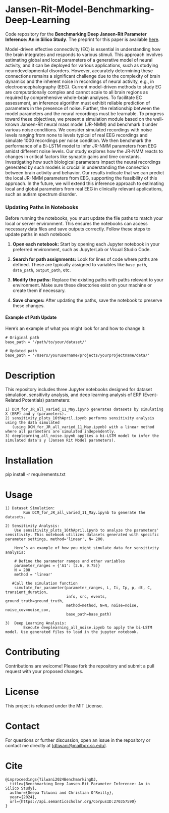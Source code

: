 # Jansen-Rit-Model-Benchmarking-Deep-Learning
Code repository for the **Benchmarking Deep Jansen-Rit Parameter Inference: An in Silico Study**. The preprint for this paper is available [here](https://arxiv.org/html/2406.05002v1).


Model-driven effective connectivity (EC) is essential in understanding how the brain integrates and responds to various stimuli. This approach involves estimating global and local parameters of a generative model of neural activity, and it can be deployed for various applications, such as studying neurodevelopmental disorders. However, accurately determining these connections remains a significant challenge due to the complexity of brain dynamics and the inherent noise in recordings of neural activity, e.g., in electroencephalography (EEG). Current model-driven methods to study EC are computationally complex and cannot scale to all brain regions as required by comprehensive whole-brain analyses. To facilitate EC assessment, an inference algorithm must exhibit reliable prediction of parameters in the presence of noise. Further, the relationship between the model parameters and the neural recordings must be learnable. To progress toward these objectives, we present a simulation module based on the well-known Jansen-Rit neural mass model (JR-NMM) and benchmark it under various noise conditions. We consider simulated recordings with noise levels ranging from none to levels typical of real EEG recordings and simulate 1000 recordings per noise condition. We then benchmark the performance of a Bi-LSTM model to infer JR-NMM parameters from EEG amidst different noise levels. Our study explores how the JR-NMM reacts to changes in critical factors like synaptic gains and time constants. Investigating how such biological parameters impact the neural recordings generated by such models is crucial in understanding the connection between brain activity and behavior. Our results indicate that we can predict the local JR-NMM parameters from EEG, supporting the feasibility of this approach. In the future, we will extend this inference approach to estimating local and global parameters from real EEG in clinically relevant applications, such as autism spectrum disorder.

### Updating Paths in Notebooks

Before running the notebooks, you must update the file paths to match your local or server environment. This ensures the notebooks can access necessary data files and save outputs correctly. Follow these steps to update paths in each notebook:

1. **Open each notebook:** Start by opening each Jupyter notebook in your preferred environment, such as JupyterLab or Visual Studio Code.

2. **Search for path assignments:** Look for lines of code where paths are defined. These are typically assigned to variables like `base_path`, `data_path`, `output_path`, etc. 

3. **Modify the paths:** Replace the existing paths with paths relevant to your environment. Make sure these directories exist on your machine or create them if necessary.

4. **Save changes:** After updating the paths, save the notebook to preserve these changes.

#### Example of Path Update
Here’s an example of what you might look for and how to change it:

```
# Original path
base_path = '/path/to/your/dataset/'

# Updated path
base_path = '/Users/yourusername/projects/yourprojectname/data/'
```


# Description

This repository includes three Jupyter notebooks designed for dataset simulation, sensitivity analysis, and deep learning analysis of ERP (Event-Related Potentials) parameters:

    1) DCM_for_JR_all_varied_11_May.ipynb generates datasets by simulating X (ERP) and y (parameters).
    2) sensitivity_plots_16thApril.ipynb performs sensitivity analysis using the data simulated 
       (using DCM_for_JR_all_varied_11_May.ipynb) with a linear method where all parameters are simulated independently.
    3) deeplearning_all_noise.ipynb applies a bi-LSTM model to infer the simulated data's y (Jansen Rit Model parameters).

# Installation

pip install -r requirements.txt

# Usage
```
1) Dataset Simulation:
        Run DCM_for_JR_all_varied_11_May.ipynb to generate the datasets.
```

```    
2) Sensitivity Analysis:
    Use sensitivity_plots_16thApril.ipynb to analyze the parameters' sensitivity. This notebook utilizes datasets generated with specific parameter settings, method='linear', N= 200.

    Here’s an example of how you might simulate data for sensitivity analysis:

    # Define the parameter ranges and other variables
    parameter_ranges = {'A1': (2.6, 9.75)}
    N = 200
    method = 'linear'
    
   #Call the simulation function
    simulate_for_parameter(parameter_ranges, L, Ii, Ip, p, dt, C, transient_duration, 
                           info, src, events, ground_truth=ground_truth, 
                           method=method, N=N, noise=noise, noise_cov=noise_cov, 
                           base_path=base_path)
```
```
3)  Deep Learning Analysis:
        Execute deeplearning_all_noise.ipynb to apply the bi-LSTM model. Use generated files to load in the jupyter notebook. 
```


# Contributing

Contributions are welcome! Please fork the repository and submit a pull request with your proposed changes.


# License

This project is released under the MIT License. 

# Contact

For questions or further discussion, open an issue in the repository or contact me directly at [dtiwani@mailbox.sc.edu].

# Cite

```
@inproceedings{Tilwani2024BenchmarkingDJ,
  title={Benchmarking Deep Jansen-Rit Parameter Inference: An in Silico Study},
  author={Deepa Tilwani and Christian O'Reilly},
  year={2024},
  url={https://api.semanticscholar.org/CorpusID:270357590}
}
```
